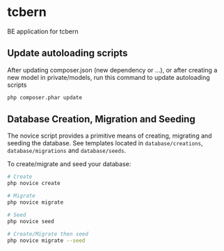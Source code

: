 # tcbern
BE application for tcbern

## Update autoloading scripts

After updating composer.json (new dependency or ...), or after creating a new
model in private/models, run this command to update autoloading scripts
```bash
php composer.phar update
```

## Database Creation, Migration and Seeding

The novice script provides a primitive means of creating, migrating and seeding the database.
See templates located in `database/creations`, `database/migrations` and `database/seeds`.

To create/migrate and seed your database:
```bash
# Create
php novice create

# Migrate
php novice migrate

# Seed
php novice seed

# Create/Migrate then seed
php novice migrate --seed
```
